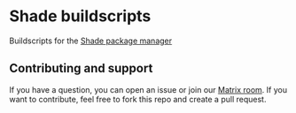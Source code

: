 # Shade buildscripts

Buildscripts for the [Shade package manager](https://www.github.com/shade-linux/shade)

## Contributing and support

If you have a question, you can open an issue or join our [Matrix room](https://matrix.to/#/!seeNYJscvKSNvmTcQE:matrix.org?via=matrix.org).
If you want to contribute, feel free to fork this repo and create a pull request.
